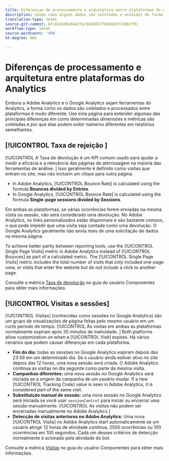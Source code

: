 ```yaml
---
title: Diferenças de processamento e arquitetura entre plataformas do Analytics
description: Saiba como alguns dados são coletados e exibidos de forma diferente entre plataformas como o Adobe Analytics e o Google Analytics.
translation-type: tm+mt
source-git-commit: 6fc8145d9a94427ec942d55776b6029f7dd6f79c
workflow-type: tm+mt
source-wordcount: '494'
ht-degree: 66%

---
```



# Diferenças de processamento e arquitetura entre plataformas do Analytics

Embora o Adobe Analytics e o Google Analytics sejam ferramentas do Analytics, a forma como os dados são coletados e processados entre plataformas é muito diferente. Use esta página para entender algumas das principais diferenças em como determinadas dimensões e métricas são coletadas e por que elas podem exibir números diferentes em relatórios semelhantes.

## [!UICONTROL Taxa de rejeição ]

[!UICONTROL A Taxa de devolução é um KPI comum usado para ajudar a medir a eficácia e a relevância das páginas de aterrissagem na maioria das ferramentas de análise. ] Isso geralmente é definido como visitas que entram no site, mas não incluem um clique para outra página.

* In Adobe Analytics, [!UICONTROL Bounce Rate] is calculated using the formula **Bounces divided by Entries**.
* In Google Analytics, [!UICONTROL Bounce Rate] is calculated using the formula **Single-page sessions divided by Sessions**.

Em ambas as plataformas, se várias ocorrências forem enviadas na mesma visita ou sessão, não será considerado uma devolução. No Adobe Analytics, os links personalizados estão disponíveis e são bastante comuns, o que pode impedir que uma visita seja contada como uma devolução. O Google Analytics geralmente não envia mais de uma solicitação de dados na mesma página.

To achieve better parity between reporting tools, use the [!UICONTROL Single Page Visits] metric in Adobe Analytics instead of [!UICONTROL Bounces] as part of a calculated metric. The [!UICONTROL Single Page Visits] metric includes the total number of visits that only included one-page view, or visits that enter the website but do not include a click to another page.

Consulte a métrica [Taxa de devolução](/help/components/metrics/bounce-rate.md) no guia do usuário Componentes para obter mais informações.

## [!UICONTROL Visitas e sessões]

[!UICONTROL Visitas] (conhecidas como sessões no Google Analytics) são um grupo de visualizações de página feitas pelo mesmo usuário em um curto período de tempo. [!UICONTROL As visitas em ambas as plataformas normalmente expiram após 30 minutos de inatividade. ] Both platforms allow customization on when a [!UICONTROL Visit] expires. Há vários cenários que podem causar diferenças em cada plataforma.

* **Fim do dia:** todas as sessões no Google Analytics expiram depois das 23:59 em um determinado dia. Se o usuário ainda estiver ativo no site depois das 12 horas, uma nova sessão será criada. O Adobe Analytics continua as visitas no dia seguinte como parte da mesma visita.
* **Campanhas diferentes:** uma nova sessão no Google Analytics será iniciada se a origem da campanha de um usuário mudar. If a new [!UICONTROL Tracking Code] value is seen in Adobe Analytics, it is considered part of the same visit.
* **Substituição manual de sessão:** uma nova sessão no Google Analytics será iniciada se você usar `sessionControl` para iniciar ou encerrar uma sessão manualmente. [!UICONTROL As visitas não podem ser encerradas manualmente no Adobe Analytics.]
* **Detecção de visitas anteriores no Adobe Analytics:** Uma nova [!UICONTROL Visita] no Adobe Analytics start automaticamente se um usuário atingir 12 horas de atividade contínua, 2500 ocorrências ou 100 ocorrências em 100 segundos. Cada um desses critérios de detecção normalmente é acionado pela atividade do bot.

Consulte a métrica [Visitas](/help/components/metrics/visits.md) no guia do usuário Componentes para obter mais informações.
